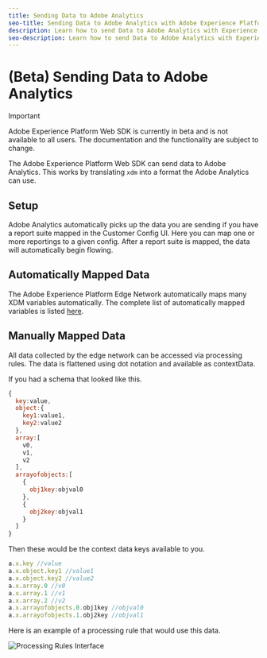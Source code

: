 ```yaml
---
title: Sending Data to Adobe Analytics
seo-title: Sending Data to Adobe Analytics with Adobe Experience Platform Web SDK
description: Learn how to send Data to Adobe Analytics with Experience Platform Web SDK
seo-description: Learn how to send Data to Adobe Analytics with Experience Platform Web SDK
---
```


# (Beta) Sending Data to Adobe Analytics

>[!IMPORTANT]
>
>Adobe Experience Platform Web SDK is currently in beta and is not available to all users. The documentation and the functionality are subject to change.

The Adobe Experience Platform Web SDK can send data to Adobe Analytics. This works by translating `xdm` into a format the Adobe Analytics can use.

## Setup

Adobe Analytics automatically picks up the data you are sending if you have a report suite mapped in the Customer Config UI. Here you can map one or more reportings to a given config. After a report suite is mapped, the data will automatically begin flowing.

## Automatically Mapped Data

The Adobe Experience Platform Edge Network automatically maps many XDM variables automatically. The complete list of automatically mapped variables is listed [here](../analytics/automatically-mapped-vars.md).

## Manually Mapped Data

All data collected by the edge network can be accessed via processing rules. The data is flattened using dot notation and available as contextData.

If you had a schema that looked like this.

```javascript
{
  key:value,
  object:{
    key1:value1,
    key2:value2
  },
  array:[
    v0,
    v1,
    v2
  ],
  arrayofobjects:[
    {
      obj1key:objval0
    },
    {
      obj2key:objval1
    }
  ]
}
```

Then these would be the context data keys available to you.

```javascript
a.x.key //value
a.x.object.key1 //value1
a.x.object.key2 //value2
a.x.array.0 //v0
a.x.array.1 //v1
a.x.array.2 //v2
a.x.arrayofobjects.0.obj1key //objval0
a.x.arrayofobjects.1.obj2key //objval1
```

Here is an example of a processing rule that would use this data.

![Processing Rules Interface](../../../assets/edge_analytics_processing_rules.png)

